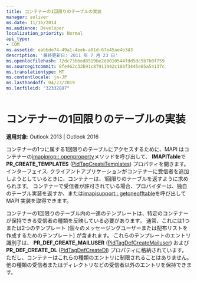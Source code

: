 ```yaml
---
title: コンテナーの1回限りのテーブルの実装
manager: soliver
ms.date: 11/16/2014
ms.audience: Developer
localization_priority: Normal
api_type:
- COM
ms.assetid: eabbde74-49a1-4eeb-a01d-67e45ae4b343
description: '最終更新日: 2011 年 7 月 23 日'
ms.openlocfilehash: 72dc73b6ed8519be2d8010544fdd5dc5b7b0f759
ms.sourcegitcommit: 8fe462c32b91c87911942c188f3445e85a54137c
ms.translationtype: MT
ms.contentlocale: ja-JP
ms.lasthandoff: 04/23/2019
ms.locfileid: "32332887"
---
```

# <a name="implementing-a-container-one-off-table"></a>コンテナーの1回限りのテーブルの実装

  
  
**適用対象**: Outlook 2013 | Outlook 2016 
  
コンテナーの1つに属する1回限りのテーブルにアクセスするために、MAPI はコンテナーの[imapiprop:: openproperty](imapiprop-openproperty.md)メソッドを呼び出して、 **IMAPITable**で**PR_CREATE_TEMPLATES** ([PidTagCreateTemplates](pidtagcreatetemplates-canonical-property.md)) プロパティを開きます。インターフェイス. クライアントアプリケーションがコンテナーに受信者を追加しようとしているときに、コンテナーは、1回限りのテーブルを返すように求められます。 コンテナーで受信者が許可されている場合、プロバイダーは、独自のテーブル実装を返すか、または[imapisupport:: getoneofftable](imapisupport-getoneofftable.md)を呼び出して MAPI 実装を取得できます。 
  
コンテナーの1回限りのテーブル内の一連のテンプレートは、特定のコンテナーが保持できる受信者の種類を反映している必要があります。 通常、これには1つまたは2つのテンプレート (個々のメッセージングユーザーまたは配布リストを作成するためのテンプレート) が含まれます。 これらのテンプレートのエントリ識別子は、 **PR_DEF_CREATE_MAILUSER** ([PidTagDefCreateMailuser](pidtagdefcreatemailuser-canonical-property.md)) および**PR_DEF_CREATE_DL** ([PidTagDefCreateDl](pidtagdefcreatedl-canonical-property.md)) プロパティに格納されています。 ただし、コンテナーはこれらの種類のエントリに制限されることはありません。 他の種類の受信者またはディレクトリなどの受信者以外のエントリを保持できます。 
  

